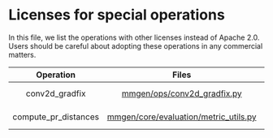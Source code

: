 # Licenses for special operations

In this file, we list the operations with other licenses instead of Apache 2.0. Users should be careful about adopting these operations in any commercial matters.

|      Operation       |                                                               Files                                                                |    License     |
| :------------------: | :--------------------------------------------------------------------------------------------------------------------------------: | :------------: |
|    conv2d_gradfix    |           [mmgen/ops/conv2d_gradfix.py](https://github.com/open-mmlab/mmgeneration/blob/1.x/mmgen/ops/conv2d_gradfix.py)           | NVIDIA License |
| compute_pr_distances | [mmgen/core/evaluation/metric_utils.py](https://github.com/open-mmlab/mmgeneration/blob/1.x/mmgen/core/evaluation/metric_utils.py) | NVIDIA License |
